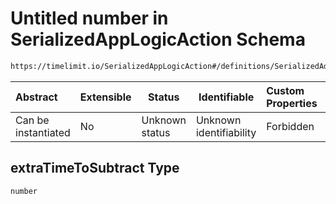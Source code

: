 # Untitled number in SerializedAppLogicAction Schema

```txt
https://timelimit.io/SerializedAppLogicAction#/definitions/SerializedAddUsedTimeAction/properties/extraTimeToSubtract
```




| Abstract            | Extensible | Status         | Identifiable            | Custom Properties | Additional Properties | Access Restrictions | Defined In                                                                                            |
| :------------------ | ---------- | -------------- | ----------------------- | :---------------- | --------------------- | ------------------- | ----------------------------------------------------------------------------------------------------- |
| Can be instantiated | No         | Unknown status | Unknown identifiability | Forbidden         | Allowed               | none                | [SerializedAppLogicAction.schema.json\*](SerializedAppLogicAction.schema.json "open original schema") |

## extraTimeToSubtract Type

`number`
